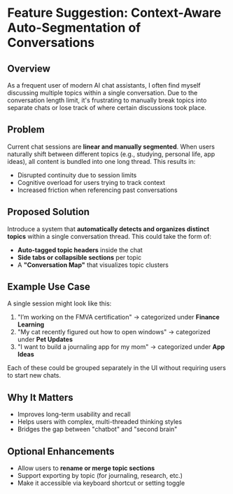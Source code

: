 # Feature Suggestion: Context-Aware Auto-Segmentation of Conversations

## Overview

As a frequent user of modern AI chat assistants, I often find myself discussing multiple topics within a single conversation. Due to the conversation length limit, it's frustrating to manually break topics into separate chats or lose track of where certain discussions took place.

## Problem

Current chat sessions are **linear and manually segmented**. When users naturally shift between different topics (e.g., studying, personal life, app ideas), all content is bundled into one long thread. This results in:

- Disrupted continuity due to session limits  
- Cognitive overload for users trying to track context  
- Increased friction when referencing past conversations  

## Proposed Solution

Introduce a system that **automatically detects and organizes distinct topics** within a single conversation thread. This could take the form of:

- **Auto-tagged topic headers** inside the chat  
- **Side tabs or collapsible sections** per topic  
- A **"Conversation Map"** that visualizes topic clusters  

## Example Use Case

A single session might look like this:

1. "I’m working on the FMVA certification" → categorized under **Finance Learning**  
2. "My cat recently figured out how to open windows" → categorized under **Pet Updates**  
3. "I want to build a journaling app for my mom" → categorized under **App Ideas**  

Each of these could be grouped separately in the UI without requiring users to start new chats.

## Why It Matters

- Improves long-term usability and recall  
- Helps users with complex, multi-threaded thinking styles  
- Bridges the gap between "chatbot" and "second brain"  

## Optional Enhancements

- Allow users to **rename or merge topic sections**  
- Support exporting by topic (for journaling, research, etc.)  
- Make it accessible via keyboard shortcut or setting toggle

